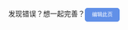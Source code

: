 发现错误？想一起完善？<a id="btn-startedit" style="padding: 0.75em 1.25em; display: inline-block; line-height: 1; text-decoration: none; white-space: nowrap; cursor: pointer; border: 1px solid #6190e8; border-radius: 5px; background-color: #6190e8; color: #fff; outline: none; font-size: 0.75em; " href="/#/md/edit.md">编辑此页</a>

<script>
  // 获取当前页面的URL
  var currentPageURL = window.location.href;
  // 利用正则表达式匹配URL中的文件名部分
  var match = currentPageURL.match(/[?&](?:[^=&]+)=([^&]+)/);
  // 如果匹配成功，提取文件名
  var filename = match ? match[1] : 'index'; // 如果没有匹配到，使用默认值 'index'
  // 创建一个函数来构建带ref参数的链接
  function createRefLink(baseURL) {
      // 检查baseURL是否已经包含查询参数
      if (baseURL.includes('?')) {
          // 如果已经包含查询参数，添加ref参数
          return baseURL + '&ref=' + encodeURIComponent(filename);
      } else {
          // 如果没有查询参数，添加一个问号开始查询参数
          return baseURL + '?ref=' + encodeURIComponent(filename);
      }
  }
  // 假设有一个按钮，其ID为btn-startedit
  document.getElementById("btn-startedit").addEventListener('click', function(event) {
      // 阻止默认的点击行为
      event.preventDefault();
      // 获取按钮的href属性值
      var baseURL = this.href;
      // 使用上面创建的函数来构建带ref参数的链接
      var refLink = createRefLink(baseURL);
      // 重定向到新的链接
      window.location.href = refLink;
  });
</scrtpt>

本页面的全部内容在 [CC BY-NC 4.0](https://creativecommons.org/licenses/by-nc/4.0/legalcode.zh-hans) 协议之条款下提供，附加条款亦可能应用